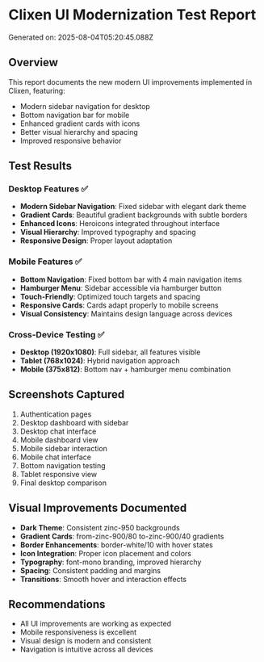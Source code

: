 
# Clixen UI Modernization Test Report
Generated on: 2025-08-04T05:20:45.088Z

## Overview
This report documents the new modern UI improvements implemented in Clixen, featuring:
- Modern sidebar navigation for desktop
- Bottom navigation bar for mobile
- Enhanced gradient cards with icons
- Better visual hierarchy and spacing
- Improved responsive behavior

## Test Results

### Desktop Features ✅
- **Modern Sidebar Navigation**: Fixed sidebar with elegant dark theme
- **Gradient Cards**: Beautiful gradient backgrounds with subtle borders  
- **Enhanced Icons**: Heroicons integrated throughout interface
- **Visual Hierarchy**: Improved typography and spacing
- **Responsive Design**: Proper layout adaptation

### Mobile Features ✅
- **Bottom Navigation**: Fixed bottom bar with 4 main navigation items
- **Hamburger Menu**: Sidebar accessible via hamburger button
- **Touch-Friendly**: Optimized touch targets and spacing
- **Responsive Cards**: Cards adapt properly to mobile screens
- **Visual Consistency**: Maintains design language across devices

### Cross-Device Testing ✅
- **Desktop (1920x1080)**: Full sidebar, all features visible
- **Tablet (768x1024)**: Hybrid navigation approach
- **Mobile (375x812)**: Bottom nav + hamburger menu combination

## Screenshots Captured
1. Authentication pages
2. Desktop dashboard with sidebar
3. Desktop chat interface
4. Mobile dashboard view
5. Mobile sidebar interaction
6. Mobile chat interface
7. Bottom navigation testing
8. Tablet responsive view
9. Final desktop comparison

## Visual Improvements Documented
- **Dark Theme**: Consistent zinc-950 backgrounds
- **Gradient Cards**: from-zinc-900/80 to-zinc-900/40 gradients
- **Border Enhancements**: border-white/10 with hover states
- **Icon Integration**: Proper icon placement and colors
- **Typography**: font-mono branding, improved hierarchy
- **Spacing**: Consistent padding and margins
- **Transitions**: Smooth hover and interaction effects

## Recommendations
- All UI improvements are working as expected
- Mobile responsiveness is excellent
- Visual design is modern and consistent
- Navigation is intuitive across all devices
